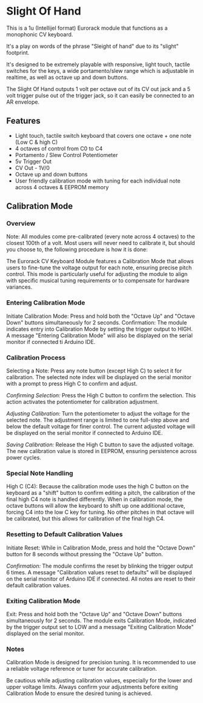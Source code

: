 <H1>Slight Of Hand</H1>
<P>This is a 1u (Intellijel format) Eurorack module that functions as a monophonic CV keyboard. <p>It's a play on words of the phrase "Sleight of hand" due to its "slight" footprint.</p><p>It's designed to be extremely playable with responsive, light touch, tactile switches for the keys, a wide portamento/slew range which is adjustable in realtime, as well as octave up and down buttons.</p><p>The Slight Of Hand outputs 1 volt per octave out of its CV out jack and a 5 volt trigger pulse out of the trigger jack, so it can easily be connected to an AR envelope.</P>
<h2>Features</H2>
  <ul>
  <li>Light touch, tactile switch keyboard that covers one octave + one note (Low C & high C)</li>
  <li>4 octaves of control from C0 to C4</li>
  <li>Portamento / Slew Control Potentiometer</li>
  <li>5v Trigger Out</li>
  <li>CV Out - 1V/0</li>
  <li>Octave up and down buttons</li>
  <li>User friendly calibration mode with tuning for each individual note across 4 octaves & EEPROM memory</li>
  </ul>


<H2>Calibration Mode</H2>
<h3>Overview</h3>
<p>Note: All modules come pre-calibrated (every note across 4 octaves)  to the closest 100th of a volt. Most users will never need to calibrate it, but should you choose to, the following procedure is how it is done:</p>

<p>The Eurorack CV Keyboard Module features a Calibration Mode that allows users to fine-tune the voltage output for each note, ensuring precise pitch control. This mode is particularly useful for adjusting the module to align with specific musical tuning requirements or to compensate for hardware variances.</p>

<h3>Entering Calibration Mode</h3>
<P>Initiate Calibration Mode: Press and hold both the "Octave Up" and "Octave Down" buttons simultaneously for 2 seconds.
Confirmation: The module indicates entry into Calibration Mode by setting the trigger output to HIGH. A message "Entering Calibration Mode" will also be displayed on the serial monitor if connected ti Arduino IDE.</P>

<H3>Calibration Process</H3>
<p>Selecting a Note: Press any note button (except High C) to select it for calibration. The selected note index will be displayed on the serial monitor with a prompt to press High C to confirm and adjust.</p>

<em>Confirming Selection:</em> Press the High C button to confirm the selection. This action activates the potentiometer for calibration adjustment.

<em>Adjusting Calibration:</em> Turn the potentiometer to adjust the voltage for the selected note. The adjustment range is limited to one full-step above and below the default voltage for finer control. The current adjusted voltage will be displayed on the serial monitor if connected to Arduino IDE.

<em>Saving Calibration:</em> Release the High C button to save the adjusted voltage. The new calibration value is stored in EEPROM, ensuring persistence across power cycles.

<h3>Special Note Handling</h3>
High C (C4): Because the calibration mode uses the high C button on the keyboard as a "shift" button to confirm editing a pitch, the calibration of the final high C4 note is handled differently.  When in calibration mode, the octave buttons will allow the keyboard to shift up one additional octave, forcing C4 into the low C key for tuning.  No other pitches in that octave will be calibrated, but this allows for calibration of the final high C4.

<h3>Resetting to Default Calibration Values</h3>
Initiate Reset: While in Calibration Mode, press and hold the "Octave Down" button for 8 seconds without pressing the "Octave Up" button.

<em>Confirmation:</em> The module confirms the reset by blinking the trigger output 6 times. A message "Calibration values reset to defaults" will be displayed on the serial monitor of Arduino IDE if connected. All notes are reset to their default calibration values.

<h3>Exiting Calibration Mode</h3>
<em></em>Exit:</em> Press and hold both the "Octave Up" and "Octave Down" buttons simultaneously for 2 seconds. The module exits Calibration Mode, indicated by the trigger output set to LOW and a message "Exiting Calibration Mode" displayed on the serial monitor.

<h3>Notes</h3>
<p>Calibration Mode is designed for precision tuning. It is recommended to use a reliable voltage reference or tuner for accurate calibration.</p>
<p>Be cautious while adjusting calibration values, especially for the lower and upper voltage limits.
Always confirm your adjustments before exiting Calibration Mode to ensure the
desired tuning is achieved.</p>
